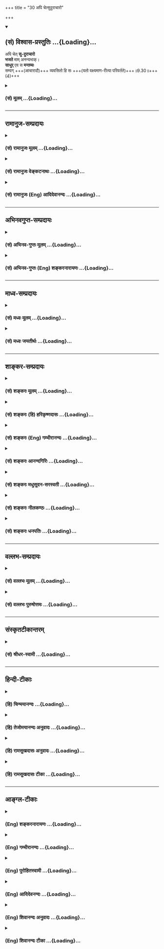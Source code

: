 +++
title = "30 अपि चेत्सुदुराचारो"

+++
<div class="js_include" newlevelforh1="2" title="(सं) विश्वास-प्रस्तुतिः" unfilled url="/mahAbhAratam/shlokashaH/06-bhIShma-parva/03-bhagavad-gItA-parva/saMskRtam/vishvAsa-prastutiH/09_rAja-vidyA-rAja-guhy/30_api_chetsudurAchA.md">
<details open><summary><h2>(सं) विश्वास-प्रस्तुतिः ...{Loading}...</h2></summary>

अपि चेत् **सु-दुराचारो**  
**भजते** माम् अनन्यभाक्।  
**साधुर्** एव स **मन्तव्यः**  
सम्यग् +++(आचारादौ)+++ व्यवसितो हि सः +++(यतो वक्ष्यमाण-रीत्या परिवर्तते)+++॥9.30॥+++(4)+++
</details>
</div>
<div class="js_include collapsed" newlevelforh1="3" title="(सं) मूलम्" unfilled url="/mahAbhAratam/shlokashaH/06-bhIShma-parva/03-bhagavad-gItA-parva/saMskRtam/mUlam/09_rAja-vidyA-rAja-guhy/30_api_chetsudurAchA.md">
<details><summary><h3>(सं) मूलम् ...{Loading}...</h3></summary>

अपि चेत्सुदुराचारो भजते मामनन्यभाक्।  
साधुरेव स मन्तव्यः सम्यग्व्यवसितो हि सः।।9.30।।
</details>
</div>


_________________
## रामानुज-सम्प्रदायः
<div class="js_include collapsed" newlevelforh1="3" title="(सं) रामानुजः मूलम्" unfilled url="/mahAbhAratam/shlokashaH/06-bhIShma-parva/03-bhagavad-gItA-parva/saMskRtam/rAmAnujaH/mUlam/09_rAja-vidyA-rAja-guhy/30_api_chetsudurAchA.md">
<details><summary><h3>(सं) रामानुजः मूलम् ...{Loading}...</h3></summary>

।।9.30।। तत्र **अपि** तत्र तत्र जातिविशेषे जातानां यः समाचार उपादेयः
परिहरणीयः च; तस्माद् अतिवृत्तः अपि उक्तप्रकारेण **माम् अनन्यभाक्**
भजनैकप्रयोजनो **भजते चेत् साधुः एव सः** वैष्णवाग्रेसर एव **मन्तव्यः;**
बहुमन्तव्यः पूर्वोक्तैः सम इत्यर्थः। कुत एतत् **सम्यग् व्यवसितो हि सः;**
यतः अस्य व्यवसायः सुसमीचीनः। भगवान् निखिलजगदेककारणभूतः परब्रह्मनारायणः
चराचरपतिः अस्मत्स्वामी मम गुरुः मम सुहृद् मम परं भोग्यम् इति सर्वैः
दुष्प्रापः अयं व्यवसायः तेन कृतः; तत्कार्यं च अनन्यप्रयोजनं निरन्तरभजनं
तस्य अस्ति; अतः साधुः एव बहुमन्तव्यः। अस्मिन् व्यवसाये तत्कार्ये च
उक्तप्रकारभजने संपन्ने सति तस्य **आचारव्यतिक्रमः** स्वल्पवैकल्यम् इति न
तावता अनादरणीयः; अपि तु बहुमन्तव्य एव इत्यर्थः।  
  
ननुनाविरतो दुश्चरितान्नाशान्तो नासमाहितः। नाशान्तमानसो वापि
प्रज्ञानेनैनमाप्नुयात्।। (क॰ उ॰ 1।2।24) इत्यादिश्रुतेः आचारव्यतिक्रम
उत्तरोत्तरभजनोत्पत्तिप्रवाहं निरुणद्धि इति अत्र आह --

</details>
</div>
<div class="js_include collapsed" newlevelforh1="3" title="(सं) रामानुजः वेङ्कटनाथः" unfilled url="/mahAbhAratam/shlokashaH/06-bhIShma-parva/03-bhagavad-gItA-parva/saMskRtam/rAmAnujaH/venkaTanAthaH/09_rAja-vidyA-rAja-guhy/30_api_chetsudurAchA.md">
<details><summary><h3>(सं) रामानुजः वेङ्कटनाथः ...{Loading}...</h3></summary>

  
  
।।9.30।। एवं समाश्रयणस्वीकारे जात्याद्यपकर्षोऽकिञ्चित्कर इत्युक्तम् तत्र
चोपरि वृत्तापकर्षोऽप्यकिञ्चित्कर इत्युच्यतेअपि चेत् इति
श्लोकेनेत्यभिप्रयेणाहतत्रापीति। ब्राह्मणाद्याचारः शूद्रादेरधर्मः;
शूद्राद्याचारश्च ब्राह्मणादेः एवं ब्राह्मणस्य निषिद्धं मधुमांसादिकं
शूद्रस्य न निषिध्यते शूद्रस्य निषिद्धं च कपिलाक्षीरादिकं ब्राह्मणस्य
प्रशस्तम् अतः स्वजातिनियमाद्यपेक्षया दुराचारत्वं दोष इत्यभिप्रायेणाहतत्र
तत्रेति। विहिताकरणं निषिद्धकरणं चेत्युभयमपि दुराचार इति ज्ञापनायउपादेयः
परिहरणीयश्चेत्युक्तम्। अत्रचेत् इत्यस्य नैरर्थक्यादिपरिहाराय दुराचारोऽपि
भजेत चेदित्यन्वयः प्रदर्शितः। उक्तप्रकारेणेति -- सततकीर्तनादिनेत्यर्थः।
प्रकरणविशेषतोऽनन्यभागित्यस्यार्थोभजनैकप्रयोजन इति। तेनैव
देवदेवतान्तरभजनप्रसङ्गो दूरनिरस्तः। यथोच्यते -- ब्रह्माणं शितिकण्ठं च
याश्चान्या देवताः स्मृताः। प्रतिबुद्धा न सेवन्ते यस्मात्परिमितं फलम्
\[म.भा.12।341।36\] इति। ननुआचारप्रभवो धर्मो धर्मस्य प्रभुरच्युतः
\[म.भा.13।149।137\]आचारहीनं न पुनन्ति वेदाः
\[वा.स्मृ.6।3\]सन्ध्याहीनोऽशुचिर्नित्यमनर्हः सर्वकर्मसु \[द.स्मृ.2।22\]
इत्यादिषु सत्सु दुराचारस्य केनाकारेण साधुत्वमित्यत्राह -- वैष्णवाग्रेसर
इति। अनन्यभजनं वैष्णवाग्रेसरत्वे प्रयोजकम्। ननुसाधवः क्षीणदोषाः स्युः
सच्छब्दः साधुवाचकः। तेषामाचरणं यत्तु सदाचारः स उच्यते \[वि.पु.3।11।3\]
इति भगवत्पराशरवचनात् क्षीणपापानां च कृष्णभक्तिस्मरणात्साधुशब्दोऽत्र कथं
वैष्णवाग्रेसरपर उक्तः आचारशून्यस्य
शिष्टापरिग्रहादसाधुत्वमेवेत्यत्रोत्तरंमन्तव्यः इत्युच्यत इति
दर्शयतिबहुमन्तव्य इति। अर्थसिद्धबोद्धव्यतामात्रकथनं निरर्थकम्
सम्पूर्वस्य मनिधातोश्च बहुमतिरर्थः उपसर्गार्थाश्च धातुलीना इति भावः।
अपरिग्रहे सति खल्वसाधुत्वशङ्का; न तु सोऽस्तीत्याह -- पूर्वोक्तैः सम इति।
विष्णुरेव भूत्वा \[यजुः2।1।3।16\] इत्यादौ साम्येऽप्येवकारः प्रयुज्यत इति
भावः। पूर्वोक्तैर्महात्मभिरित्यर्थः।  
  
ननु स्वाचारदुराचारयोः पुष्कलविकलोपाययोर्न तावदुपायतः साम्यम् तत एव न
फलतोऽपीति शङ्कायांसम्यक् इत्यादिकमवतारयति -- कुत एतदिति। यत इति --
हिर्हेताविति भावः। व्यवसायस्य समीचीनतां प्राधान्यतोऽप्यवसेयविषयविशेषेण
विशदयति -- भगवानिति। भगवान्उभयलिङ्गकः। निखिलजगदेककारणभूत इत्यनेन
ब्रह्मत्वसाधकं श्रौतं लक्षणमुक्तम् तेन ज्ञात्वाभूतादिमव्ययम् \[9।13\]
इति पूर्वोक्तं च स्मारितम्। सामान्यशब्दस्य विशेषे पर्यवसानंनारायणपरं
ब्रह्म \[म.ना.9।4तै.ना.6।11\] इत्यादितत्त्वनिर्णायकवाक्यं चाभिप्रेत्यपरं
ब्रह्म नारायण इत्युक्तम्। चराचरपतिः पतिं विश्वस्यात्मेश्वरम्
\[तै.ना.6।11\] पतिं पतीनाम् \[श्वे.उ.6।7\] इत्यादि द्रष्टव्यम्। एवं
परत्वव्यवसायः; अथ सौलभ्याध्यवसायःअस्मत्स्वामीति। नह्यहं
तद्विभूतेर्बहिर्भूतः स्वशेषभूतं मामसौ स्वयमेव लब्धुमुपक्रान्त इति भावः।
एवं पदद्वयेन सांसिद्धिकः सम्बन्धो दर्शितः। अत्यन्तमूर्खस्य मम
सम्यग्ज्ञानप्रदायी महोपकारकोऽयमित्यभिप्रायेणमम गुरुरित्युक्तम्।
अनन्तमहापराधशालिनि मय्यपि शोभनहृदयोऽयमित्यभिप्रायेणमम सुहृदित्युक्तम्।
अतिक्षुद्रदुःखमिश्रनश्वरसुखकणसङ्गिनो मे निरतिशयनिर्दोषनित्यसुखसागरं
स्वात्मानं प्रकाशितवानित्यभिप्रायेणमम परं भोग्यमित्युक्तम्।
गुरुत्वसुहृत्त्वे प्रापकत्वार्थे भोग्यत्वं तु
प्राप्यत्वार्थम्। सर्वैर्दुष्प्राप इत्याचारबहुलेष्वपि तादृशो व्यवसायो न
दृश्यतेआकरेऽपि शिलाशकलमनुपादेयम् अवकरेऽपि रत्नमादरणीयमिति भावः। बहूनां
जन्मनामन्ते \[7।19\] इति ह्येवंविधो व्यवसाय उक्तः। स्मरन्ति चश्रीपौष्करे
-- ये जन्मकोटिभिः सिद्धाःअनेकसंसारचिते चिते पापसमुच्चयेनास्ते क्षीणे
जायमानेऽत्र संस्थितिः इति। श्रीशुकं प्रति जनकश्चाहज्ञानं च व्यवसायश्च
द्वौ परप्रतिपादकौ। व्यवसायादृते ब्रह्म नासादयति तत्परम्
\[म.भा.12।326।40\] इति। व्यवसायमात्रेण कथं भजमानैः समानत्वं इत्यत्राह --
तत्कार्यं चेति। भजते माम् इत्यत्र व्यवसायोऽन्तर्गतः; व्यवसित
इत्यत्राप्यर्थाद्भजनम् अनन्यभजनमूलबहुमन्तव्यत्वहेतुतया हि
व्यवसायोऽयमुक्त इति भावः। अविकलानुष्ठायिवद्विकलानुष्ठायी कथं बहुमन्तव्यः
इत्यत्राह -- अस्मिंश्चेति। तादृशे पुरुषे स्वल्पवैकल्यनिमित्तोऽनादर एव
महापराधः स्यादिति भावः। स्मृतः सम्भाषितो वापि पूजितो वा द्विजोत्तमस च
पूज्यो यथा ह्यहम् \[गा.पू.219\] इत्यादिप्रमाणसूचनाभिप्रायेण निगमयतिअपितु
बहुमन्तव्य एवेति।  
  

</details>
</div>
<div class="js_include collapsed" newlevelforh1="3" title="(सं) रामानुजः (Eng) आदिदेवानन्दः" unfilled url="/mahAbhAratam/shlokashaH/06-bhIShma-parva/03-bhagavad-gItA-parva/saMskRtam/rAmAnujaH/english/AdidevAnandaH/09_rAja-vidyA-rAja-guhy/30_api_chetsudurAchA.md">
<details><summary><h3>(सं) रामानुजः (Eng) आदिदेवानन्दः ...{Loading}...</h3></summary>

9.30 Even though he has transgressed rules that ought to be followed and has failed to avoid what a person belonging to a particular class should avoid, if he has begun to worship Me in the manner described above with undivided devotion, namely, with worship as the only purpose - such a person must be considered highly righteous. He is eminent among the worshippers of Visnu. He must be esteemed as fit for honour. The meaning is that he is eal to those Jnanins mentioned earlier. What can be the reason for this; The reason is that, he has rightly resolved, i.e., his resolve is in the proper direction. 'The Lord who forms the sole cause of the entire universe, who is the Supreme Brahman, Narayana, the Lord of all mobile and immobile beings, is our Master, our Teacher, and our Friend, highest object of enjoyment,' - such a resolve is difficult to be made by all. Its effect, unremitting worship which has no other purpose, will be found in him who makes such a resolve. Hence he is holy and is to be highly honoured. When this resolve, and unremitting worship which is its effect, are found in a person, he is not to be belittled;
for, his transgression of rules is a negligible mistake compared to this kind of excellence. On the other hand he is to be regarded with high honour. Such is the meaning. No, if it be said that transgression of rules will annul the flow of worship, as declared in the Sruti passages like, 'One who has not ceased from bad conduct, is not tranil, is not composed and also not calm in mind, cannot obtain Him through intelligence' (Ka. U., 1.2.24), Sri Krsna replies:

</details>
</div>


_________________
## अभिनवगुप्त-सम्प्रदायः
<div class="js_include collapsed" newlevelforh1="3" title="(सं) अभिनव-गुप्तः मूलम्" unfilled url="/mahAbhAratam/shlokashaH/06-bhIShma-parva/03-bhagavad-gItA-parva/saMskRtam/abhinava-guptaH/mUlam/09_rAja-vidyA-rAja-guhy/30_api_chetsudurAchA.md">
<details><summary><h3>(सं) अभिनव-गुप्तः मूलम् ...{Loading}...</h3></summary>

।।9.29 -- 9.31।। सम इत्यादि प्रणश्यतीत्यन्तम्। प्रतिजाने इति।
युक्तियुक्तोऽयमर्थो भगवत्प्रतिज्ञातत्वात् सुष्ठुतमां दृढो भवति।

</details>
</div>
<div class="js_include collapsed" newlevelforh1="3" title="(सं) अभिनव-गुप्तः (Eng) शङ्करनारायणः" unfilled url="/mahAbhAratam/shlokashaH/06-bhIShma-parva/03-bhagavad-gItA-parva/saMskRtam/abhinava-guptaH/english/shankaranArAyaNaH/09_rAja-vidyA-rAja-guhy/30_api_chetsudurAchA.md">
<details><summary><h3>(सं) अभिनव-गुप्तः (Eng) शङ्करनारायणः ...{Loading}...</h3></summary>

9.30 See Comment under 9.31

</details>
</div>


_________________
## माध्व-सम्प्रदायः
<div class="js_include collapsed" newlevelforh1="3" title="(सं) मध्वः मूलम्" unfilled url="/mahAbhAratam/shlokashaH/06-bhIShma-parva/03-bhagavad-gItA-parva/saMskRtam/madhvaH/mUlam/09_rAja-vidyA-rAja-guhy/30_api_chetsudurAchA.md">
<details><summary><h3>(सं) मध्वः मूलम् ...{Loading}...</h3></summary>

।।9.30।। न भवत्येव प्रायस्तद्भक्तः सुदुराचारस्तथापि बहुपुण्येन यदि
कथञ्चिद्भवति तर्हि साधुरेव स मन्तव्यः।

</details>
</div>
<div class="js_include collapsed" newlevelforh1="3" title="(सं) मध्वः जयतीर्थः" unfilled url="/mahAbhAratam/shlokashaH/06-bhIShma-parva/03-bhagavad-gItA-parva/saMskRtam/madhvaH/jayatIrthaH/09_rAja-vidyA-rAja-guhy/30_api_chetsudurAchA.md">
<details><summary><h3>(सं) मध्वः जयतीर्थः ...{Loading}...</h3></summary>

।।9.30।। अपि चेत् इत्यादिना भक्तेः प्रशंसा क्रियते। तत्र विष्णुभक्तेः
सुदुराचारेणैकत्र समावेशप्रतीतौ यथावद्व्याचष्टे -- **न भवत्येवे**ति।

</details>
</div>


_________________
## शाङ्कर-सम्प्रदायः
<div class="js_include collapsed" newlevelforh1="3" title="(सं) शङ्करः मूलम्" unfilled url="/mahAbhAratam/shlokashaH/06-bhIShma-parva/03-bhagavad-gItA-parva/saMskRtam/shankaraH/mUlam/09_rAja-vidyA-rAja-guhy/30_api_chetsudurAchA.md">
<details><summary><h3>(सं) शङ्करः मूलम् ...{Loading}...</h3></summary>

।।9.30।। --,**अपि चेत्** यद्यपि **सुदुराचारः** सुष्ठु दुराचारः अतीव
कुत्सिताचारोऽपि **भजते माम् अनन्यभाक्** अनन्यभक्तिः सन्; **साधुरेव**
सम्यग्वृत्त एव **सः मन्तव्यः** ज्ञातव्यः **सम्यक्** यथावत् **व्यवसितो**
हि सः; यस्मात् साधुनिश्चयः सः।। उत्सृज्य च बाह्यां दुराचारताम् अन्तः
सम्यग्व्यवसायसामर्थ्यात् --,

</details>
</div>
<div class="js_include collapsed" newlevelforh1="3" title="(सं) शङ्करः (हि) हरिकृष्णदासः" unfilled url="/mahAbhAratam/shlokashaH/06-bhIShma-parva/03-bhagavad-gItA-parva/saMskRtam/shankaraH/hindI/harikRShNadAsaH/09_rAja-vidyA-rAja-guhy/30_api_chetsudurAchA.md">
<details><summary><h3>(सं) शङ्करः (हि) हरिकृष्णदासः ...{Loading}...</h3></summary>

।।9.30।। मेरी भक्तिकी महिमा सुन --, यदि कोई सुदुराचारी अर्थात् अतिशय बुरे
आचरणवाला मनुष्य भी अनन्य प्रेमसे युक्त हुआ मुझ ( परमेश्वर ) को भजता है
तो उसे साधु ही मानना चाहिये अर्थात् उसे यथार्थ आचरण करनेवाला ही समझना
चाहिये क्योंकि यह यथार्थ निश्चययुक्त हो चुका है -- उत्तम निश्चयवाला हो
गया है।

</details>
</div>
<div class="js_include collapsed" newlevelforh1="3" title="(सं) शङ्करः (Eng) गम्भीरानन्दः" unfilled url="/mahAbhAratam/shlokashaH/06-bhIShma-parva/03-bhagavad-gItA-parva/saMskRtam/shankaraH/english/gambhIrAnandaH/09_rAja-vidyA-rAja-guhy/30_api_chetsudurAchA.md">
<details><summary><h3>(सं) शङ्करः (Eng) गम्भीरानन्दः ...{Loading}...</h3></summary>

9.30 Api cet, even if; su-duracarah, a man of very bad conduct, of
extremely vile behaviour, of very condemnable character; bhajate,
worships; mam, Me; ananyabhak, with one-pointed devotion, with his mind
not given to anybody else; he; mantavyah, is to be considered, deemed;
eva, verily; sadhuh, good, as well behaved; hi, for; sah, he;
samyakvyavasitah, has resolved rightly, has virtuous intentions.

</details>
</div>
<div class="js_include collapsed" newlevelforh1="3" title="(सं) शङ्करः आनन्दगिरिः" unfilled url="/mahAbhAratam/shlokashaH/06-bhIShma-parva/03-bhagavad-gItA-parva/saMskRtam/shankaraH/AnandagiriH/09_rAja-vidyA-rAja-guhy/30_api_chetsudurAchA.md">
<details><summary><h3>(सं) शङ्करः आनन्दगिरिः ...{Loading}...</h3></summary>

।।9.30।। प्रकृतां भगवद्भक्तिं स्तुवन्पापीयसामपि तत्राधिकारोऽस्तीति सूचयति
-- **शृण्विति।** सम्यग्वृत्त एव भगवद्भक्तो ज्ञातव्य इत्यत्र हेतुमाह --
**सम्यगिति।**

</details>
</div>
<div class="js_include collapsed" newlevelforh1="3" title="(सं) शङ्करः मधुसूदन-सरस्वती" unfilled url="/mahAbhAratam/shlokashaH/06-bhIShma-parva/03-bhagavad-gItA-parva/saMskRtam/shankaraH/madhusUdana-sarasvatI/09_rAja-vidyA-rAja-guhy/30_api_chetsudurAchA.md">
<details><summary><h3>(सं) शङ्करः मधुसूदन-सरस्वती ...{Loading}...</h3></summary>

।।9.30।। किंच मद्भक्तेरेवायं महिमा यत्समेऽपि वैषम्यमापादयति शृणु
तन्महिमानम्। यःकश्चित्सुदुराचारोऽपि चेदजामिलादिरिव अनन्यभाक्सन्मां भजते
कुतश्चिद्भाग्योदयात्सेवते स प्रागसाधुरपि साधुरेव मन्तव्यः। हि
यस्मात्सम्यग्व्यवसितः साधुनिश्चयवान्सः।

</details>
</div>
<div class="js_include collapsed" newlevelforh1="3" title="(सं) शङ्करः नीलकण्ठः" unfilled url="/mahAbhAratam/shlokashaH/06-bhIShma-parva/03-bhagavad-gItA-parva/saMskRtam/shankaraH/nIlakaNThaH/09_rAja-vidyA-rAja-guhy/30_api_chetsudurAchA.md">
<details><summary><h3>(सं) शङ्करः नीलकण्ठः ...{Loading}...</h3></summary>

।।9.30।। भक्तेर्माहात्म्यमाह -- **अपिचेदिति।** अत्यन्तपापिष्ठोऽपि मां
यद्यनन्यचेताः सन् भजते तथापि स साधुरेव मन्तव्यः। हि यतः स सम्यग्व्यवसितः
सम्यग्वृत्तः।

</details>
</div>
<div class="js_include collapsed" newlevelforh1="3" title="(सं) शङ्करः धनपतिः" unfilled url="/mahAbhAratam/shlokashaH/06-bhIShma-parva/03-bhagavad-gItA-parva/saMskRtam/shankaraH/dhanapatiH/09_rAja-vidyA-rAja-guhy/30_api_chetsudurAchA.md">
<details><summary><h3>(सं) शङ्करः धनपतिः ...{Loading}...</h3></summary>

।।9.30।। शृणु मद्भक्तेर्महिमानं दुराचारानपि यया युक्ताननुगृह्णामीत्याह।
अपिचेत् यद्यपि सुदुराचारः सुष्ठु अत्यन्तं दुष्ट आचारः आचरणं यस्य स
पूर्वं सुदुराचारोऽपि यो मां परमेस्वरं अनन्यभाक् न
विद्यतेऽन्यस्मिमन्भक्तिर्यस्य सः भजते सेवते स साधुरेव मन्तव्यः। हि
यस्मात्सभ्यग्वयवसितः सम्यक् यथावत् व्यवसायं निश्चयं प्राप्तः।

</details>
</div>


_________________
## वल्लभ-सम्प्रदायः
<div class="js_include collapsed" newlevelforh1="3" title="(सं) वल्लभः मूलम्" unfilled url="/mahAbhAratam/shlokashaH/06-bhIShma-parva/03-bhagavad-gItA-parva/saMskRtam/vallabhaH/mUlam/09_rAja-vidyA-rAja-guhy/30_api_chetsudurAchA.md">
<details><summary><h3>(सं) वल्लभः मूलम् ...{Loading}...</h3></summary>

।।9.30।। तत्र भक्तिमत्त्वं नाधिकार(रि)विशेषणं; अन्यत्रापि दर्शनात्
इत्यभिप्रायेणअप्रिचेत् इति भगवान् महापतितपावनत्वं च स्वस्य दर्शयति।
सुदुराचारः अनाचार्यपि चेन्मां भजते स साधुरेव सर्वैर्मन्तव्यः।
महापतितोऽपि चेन्मामनन्यभाक् नान्यदेवं भजते सेवते च। सेवा च
तत्प्रवणचेतोरूपामानसी सा परा मता इत्युक्ता; तद्भाववान् सः
साधुर्वैष्णवाग्रगण्य एव मन्तव्यः विप्रात्
द्विषङ्गुणयुतादरविन्दनाभपादारविन्दविमुखात् श्वपचं वरिष्ठम् इति
\[7।9।10\] भागवतवचनात्। कुत एवं तत्राह -- हि यतः सम्यग्व्यवसितः स
माहात्म्यं ज्ञात्वाऽज्ञात्वा वा भगवति चित्तप्रावण्यकरणे निश्चितः
(निरतः)।

</details>
</div>
<div class="js_include collapsed" newlevelforh1="3" title="(सं) वल्लभः पुरुषोत्तमः" unfilled url="/mahAbhAratam/shlokashaH/06-bhIShma-parva/03-bhagavad-gItA-parva/saMskRtam/vallabhaH/puruShottamaH/09_rAja-vidyA-rAja-guhy/30_api_chetsudurAchA.md">
<details><summary><h3>(सं) वल्लभः पुरुषोत्तमः ...{Loading}...</h3></summary>

  
  
।।9.30।। ननु ये त्वां भजन्ति तेषु चेत्त्वं तिष्ठसि; कथं तदा ते
विषयाद्यभिभूता भवन्ति इत्यत आह -- अपीति। चेत् सुदुराचारोऽपि; अनन्यभाक्
मां भजते स साधुरेव मन्तव्यः। अत्रायं भावः --
विषयादिमहापापौघाचरणशीलस्तन्निवृत्तिनिमित्तान्यदेवभजनप्रायश्चित्तादिधर्मानुपायज्ञानेन
अन्यभजनरहितस्तत्त्यागाशक्तस्त्यक्तुकामः स्वदैन्याविर्भावेन यो मां भजते स
साधुरेव मान्यः। त्वयेति शेषः। अपि चेत् इत्यनेन तादृशाचारस्यानन्यभजनत्वे
दुर्लभत्वं ज्ञापितम्। कुतः इत्यत आह -- सम्यग्व्यवसितः स पूर्वोक्तः
सम्यगध्यवसायं निश्चयं यतः कृतवान् यन्मम महापातकनिवारकः श्रीकृष्णं विना
नान्य इति। हीति निश्चयार्थम्। अत्र सन्देहो नास्तीत्यर्थः।  
  

</details>
</div>


_________________
## संस्कृतटीकान्तरम्
<div class="js_include collapsed" newlevelforh1="3" title="(सं) श्रीधर-स्वामी" unfilled url="/mahAbhAratam/shlokashaH/06-bhIShma-parva/03-bhagavad-gItA-parva/saMskRtam/shrIdhara-svAmI/09_rAja-vidyA-rAja-guhy/30_api_chetsudurAchA.md">
<details><summary><h3>(सं) श्रीधर-स्वामी ...{Loading}...</h3></summary>

।।9.30।। अपिच मद्भक्तेरवितर्क्यः प्रभाव इति दर्शयन्नाह **-- अपिचेदिति।**
अत्यन्तं दुराचारोऽपि यद्यप्यपृथक्त्वेन पृथग्देवता अपि वासुदेव एवेति
बुद्ध्या नरो देवतान्तरभक्तिमकुर्वन्मामेव श्रीनारायणं भजते तर्हि साधुः
श्रेष्ठ एव स मन्तव्यः। यतोऽसौ सम्यग्व्यवसितः परमेश्वरभजनेनैव कृतार्थो
भविष्यामीति शोभनमध्यवसायं कृतवान्।

</details>
</div>


_________________
## हिन्दी-टीकाः
<div class="js_include collapsed" newlevelforh1="3" title="(हि) चिन्मयानन्दः" unfilled url="/mahAbhAratam/shlokashaH/06-bhIShma-parva/03-bhagavad-gItA-parva/hindI/chinmayAnandaH/09_rAja-vidyA-rAja-guhy/30_api_chetsudurAchA.md">
<details><summary><h3>(हि) चिन्मयानन्दः ...{Loading}...</h3></summary>

।।9.30।। जिस विशेष अर्थ में भक्ति शब्द गीता में प्रयुक्त है उसकी यहाँ
गौरवमयी प्रशंसा की गई है। भक्ति में प्रत्येक साधक पर होने वाले प्रभाव को
दर्शाकर भक्ति का माहात्म्य यहाँ बताया गया है। गीता में वर्णित भक्ति का
अर्थ है एकाग्रचित्त से अद्वैत स्वरूप ब्रह्म का आत्मरूप से अर्थात्
एकत्वभाव से ध्यान करना। इस भक्ति साधना का अभ्यास दीर्घ काल तक आवश्यक
तीव्रता और लगन से करने पर साधक के होने वाले विकास का क्रम यहाँ दर्शाया
गया है। साधारणत; लोगों के मन में कुछ ऐसी धारणा बन गई है कि एक दुष्ट पापी
या हतोत्साहित अपराधी वह बहिष्कृत व्यक्ति है; जो कदापि स्वर्ग के आंगन में
प्रवेश करने का साहस नहीं कर सकता है। भ्रष्ट या अनैतिक पुरुष की ऐसी
निन्दा करना वैदिक साहित्य के तात्पर्य और मर्म को विपरीत समझना है। यह
वास्तव में दुर्भाग्यपूर्ण है। वेद पाप की निन्दा करते हैं; पापी की नहीं।
पापी के पापपूर्ण कर्म उसके मन में स्थित अशुभ विचारों की केवल अभिव्यक्ति
हैं। अत; यदि उसके विचारों की रचना या दिशा को बदला जा सके; तो उसके
व्यवहार में भी निश्चित रूप से परिवर्तन होगा। जो व्यक्ति; समृद्ध होती हुई
भक्ति के वातावरण में; अपने मन में सतत्ा ईश्वर को बनाये रखने में सफल हो
गया है; उसके मानसिक जीवन का पुनर्वास इस प्रकार सम्पन्न होता है कि
तत्पश्चात् वह पुन पापाचरण में प्रवृत्त नहीं हो सकता। यदि अतिशय दुराचारी
भी मुझे भजता है गीता न केवल पापियों के लिए अपने द्वार खुले रखती है; वरन्
ऐसा प्रतीत होता है कि इस दिव्य गान के गायक भगवान् श्रीकृष्ण एक
धर्मप्रचारक के उत्साह के साथ समस्त पापियों को मुक्त करके उन्हें सुखी
बनाना चाहते हैं। केवल जीवन की अशुद्धता और हीन कर्मों के कारण पापकर्मियों
का आध्यात्मिक क्षेत्र में प्रवेश निषेध नहीं किया गया है। आग्रह केवल इस
बात का है कि उस भक्त को अनन्य भाव से आत्मा की पूजा और चिन्तन करना चाहिए।
यहाँ अनन्य शब्द का अर्थ साधक के मन से तथा ध्येय के स्वरूप से भी
सम्बन्धित है। इसका समग्र अर्थ यह होगा कि भक्ति का निर्दिष्ट फल तभी
प्राप्त होगा जब भक्त एकाग्रचित्त से अद्वैत और नित्य स्वरूप परमात्मा का
ध्यान आत्मरूप से करेगा। इस अद्वैत आत्मा को भक्त के मूल स्वरूप से भिन्न
नहीं समझना चाहिए। यही अनन्यभाव है। वह साधु ही मानने योग्य है भक्ति साधना
को ग्रहण करने के पूर्व तक कोई व्यक्ति कितना ही दुष्ट और क्रूर क्यों न
रहा हो; या उसका जीवन कितना ही अनियन्त्रित कामुकतापूर्ण क्यों न हो; जिस
क्षण वह भक्तिपूर्वक आत्मचिन्तन के मार्ग पर प्रथम चरण रखता है; उसी क्षण
से वह साधु ही मानने योग्य है; यह भगवान् श्रीकृष्ण का कथन है। इस प्रकार
का पूर्वानुमानित कथन का प्रयोग सभी भाषाओं में किया जाता है। जैसे रोटी
बनाना या चाय बनाना। वास्तव में केवल आटा गूँथा जा रहा था; या पानी गरम हो
रहा था परन्तु फिर भी निकट भविष्य में क्रियाओं की पूर्णता रोटी बनने या
चाय बनने में होती है; इसलिए उक्त प्रकार के वाक्य कहे जाते हैं। इसी
प्रकार यहाँ भी जिस क्षण वह पापी पुरुष भक्ति मार्ग का आश्रय लेता है; उसी
क्षण से वह साधु कहलाने योग्य हो जाता है; क्योंकि शीघ्र ही वह अपने
अवगुणों से मुक्त होकर आध्यात्मिक वैभव के क्षेत्र में विकास और उन्नति को
प्राप्त करने वाला होता है। यह पूर्वानुमानित कथन है। ऐसे पुरुष को साधु
मानने का कारण यह है कि उसने यथार्थ निश्चय किया है। इस दिव्य जीवन में
केवल दिनचर्या की अपेक्षा यथार्थ शुभ निश्चय अधिक महत्त्वपूर्ण है।
बहुसंख्यक साधक उदास भाव से चिन्तित हुए अपने मार्ग पर केवल श्रमपूर्वक ऐसे
चलते हैं; जैसे भूखे मर रहे पशु कसाईखाने की ओर बढ़ रहे हों ऐसा खिन्न उदास
जुलूस कसाई के कुन्दे के अतिरिक्त कहीं और नहीं पहुँच सकता; जहाँ काल
उन्हें टुकड़ेटुकड़े कर देता है जो पुरुष स्थिर एवं दृढ़ निश्चयपूर्वक;
सजगता और उत्साह; प्रसन्नता और वीरता के साथ इस मार्ग पर अग्रसर होता है;
वही निश्चित सफलता के गौरव को प्राप्त करता है। इसलिए; मुरलीमनोहर भगवान्
श्रीकृष्ण विशेष बल देकर कहते हैं कि सम्यक् निश्चय कर लेने पर उसी क्षण से
अतिशय दुराचारी पुरुष भी साधु ही मानने योग्य है; क्योंकि शीघ्र ही वह सफल
ज्ञानी पुरुष बनने वाला है। आपके कथन में हम कैसे विश्वास कर लें इस
अनन्यभक्ति का निश्चित प्रभाव क्या होता है इसे स्पष्ट करते हुए कहते हैं
--

</details>
</div>
<div class="js_include collapsed" newlevelforh1="3" title="(हि) तेजोमयानन्दः अनुवादः" unfilled url="/mahAbhAratam/shlokashaH/06-bhIShma-parva/03-bhagavad-gItA-parva/hindI/tejomayAnandaH/anuvAdaH/09_rAja-vidyA-rAja-guhy/30_api_chetsudurAchA.md">
<details><summary><h3>(हि) तेजोमयानन्दः अनुवादः ...{Loading}...</h3></summary>

।।9.30।। यदि कोई अतिशय दुराचारी भी अनन्यभाव से मेरा भक्त होकर मुझे भजता
है, वह साधु ही मानने योग्य है, क्योंकि वह यथार्थ निश्चय वाला है।।

</details>
</div>
<div class="js_include collapsed" newlevelforh1="3" title="(हि) रामसुखदासः अनुवादः" unfilled url="/mahAbhAratam/shlokashaH/06-bhIShma-parva/03-bhagavad-gItA-parva/hindI/rAmasukhadAsaH/anuvAdaH/09_rAja-vidyA-rAja-guhy/30_api_chetsudurAchA.md">
<details><summary><h3>(हि) रामसुखदासः अनुवादः ...{Loading}...</h3></summary>

।।9.30।। अगर कोई दुराचारी-से-दुराचारी भी अनन्यभावसे मेरा भजन करता है, तो
उसको साधु ही मानना चाहिये। कारण कि उसने निश्चय बहुत अच्छी तरह कर लिया
है।

</details>
</div>
<div class="js_include collapsed" newlevelforh1="3" title="(हि) रामसुखदासः टीका" unfilled url="/mahAbhAratam/shlokashaH/06-bhIShma-parva/03-bhagavad-gItA-parva/hindI/rAmasukhadAsaH/TIkA/09_rAja-vidyA-rAja-guhy/30_api_chetsudurAchA.md">
<details><summary><h3>(हि) रामसुखदासः टीका ...{Loading}...</h3></summary>

।।9.30।।***व्याख्या --***\[कोई करोड़पति या अरबपति यह बात कह दे कि मेरे
पास जो कोई आयेगा, उसको मैं एक लाख रुपये दूँगा, तो उसके इस वचनकी परीक्षा
तब होगी, जब उससे सर्वथा ही विरुद्ध चलनेवाला, उसके साथ वैर रखनेवाला, उसका
अनिष्ट करनेवाला भी आकर उससे एक लाख रुपये माँगे और वह उसको दे दे। इससे
सबको यह विश्वास हो जायगा कि जो यह माँगे, उसको दे देता है। इसी भावको लेकर
भगवान् सबसे पहले दुराचारीका नाम लेते हैं। \]  
  
**'अपि चेत्'--** सातवें अध्यायमें आया है कि जो पापी होते हैं, वे मेरे
शरण नहीं होते (7। 15) और यहाँ कहा है कि दुराचारी-से-दुराचारी भी
अनन्यभावसे मेरा भजन करता है-- इन दोनों बातोंमें आपसमें विरोध प्रतीत होता
है। इस विरोधको दूर करनेके लिये ही यहाँ **'अपि'** और **'चेत्'** ये दो पद
दिये गये हैं। तात्पर्य है कि सातवें अध्यायमें 'दुष्कृती मनुष्य मेरे शरण
नहीं होते' ऐसा कहकर उनके स्वभावका वर्णन किया है। परन्तु वे भी किसी
कारणसे मेरे भजनमें लगना चाहें तो लग सकते हैं। मेरी तरफसे किसीको कोई मना
नहीं है **(टिप्पणी प₀ 521.1);** क्योंकि किसी भी प्राणीके प्रति मेरा
द्वेष नहीं है। ये भाव प्रकट करनेके लिये ही यहाँ **'अपि'** और **'चेत्'**
पदोंका प्रयोग किया है।

</details>
</div>


_________________
## आङ्ग्ल-टीकाः
<div class="js_include collapsed" newlevelforh1="3" title="(Eng) शङ्करनारायणः" unfilled url="/mahAbhAratam/shlokashaH/06-bhIShma-parva/03-bhagavad-gItA-parva/english/shankaranArAyaNaH/09_rAja-vidyA-rAja-guhy/30_api_chetsudurAchA.md">
<details><summary><h3>(Eng) शङ्करनारायणः ...{Loading}...</h3></summary>

9.30. Even if an incorrigible evil-doer worships Me, not resorting to anything else \[as his goal\], he should be deemed to be righteous; for,
he has undertaken his task properly.

</details>
</div>
<div class="js_include collapsed" newlevelforh1="3" title="(Eng) गम्भीरानन्दः" unfilled url="/mahAbhAratam/shlokashaH/06-bhIShma-parva/03-bhagavad-gItA-parva/english/gambhIrAnandaH/09_rAja-vidyA-rAja-guhy/30_api_chetsudurAchA.md">
<details><summary><h3>(Eng) गम्भीरानन्दः ...{Loading}...</h3></summary>

9.30 Even if a man of very bad conduct worships Me with one-pointed devotion, he is to be considered verily good; for he has resolved rightly.

</details>
</div>
<div class="js_include collapsed" newlevelforh1="3" title="(Eng) पुरोहितस्वामी" unfilled url="/mahAbhAratam/shlokashaH/06-bhIShma-parva/03-bhagavad-gItA-parva/english/purohitasvAmI/09_rAja-vidyA-rAja-guhy/30_api_chetsudurAchA.md">
<details><summary><h3>(Eng) पुरोहितस्वामी ...{Loading}...</h3></summary>

9.30 Even the most sinful, if he worship Me with his whole heart, shalt be considered righteous, for he is treading the right path.

</details>
</div>
<div class="js_include collapsed" newlevelforh1="3" title="(Eng) आदिदेवनन्दः" unfilled url="/mahAbhAratam/shlokashaH/06-bhIShma-parva/03-bhagavad-gItA-parva/english/AdidevanandaH/09_rAja-vidyA-rAja-guhy/30_api_chetsudurAchA.md">
<details><summary><h3>(Eng) आदिदेवनन्दः ...{Loading}...</h3></summary>

9.30 If even the most sinful man worships Me with undivided devotion, he must be regarded as holy, for he has rightly resolved.

</details>
</div>
<div class="js_include collapsed" newlevelforh1="3" title="(Eng) शिवानन्दः अनुवादः" unfilled url="/mahAbhAratam/shlokashaH/06-bhIShma-parva/03-bhagavad-gItA-parva/english/shivAnandaH/anuvAdaH/09_rAja-vidyA-rAja-guhy/30_api_chetsudurAchA.md">
<details><summary><h3>(Eng) शिवानन्दः अनुवादः ...{Loading}...</h3></summary>

9.30 Even if the most sinful worships Me, with devotion to none else, he too should indeed by regarded as righteous for he has rightly resolved.

</details>
</div>
<div class="js_include collapsed" newlevelforh1="3" title="(Eng) शिवानन्दः टीका" unfilled url="/mahAbhAratam/shlokashaH/06-bhIShma-parva/03-bhagavad-gItA-parva/english/shivAnandaH/TIkA/09_rAja-vidyA-rAja-guhy/30_api_chetsudurAchA.md">
<details><summary><h3>(Eng) शिवानन्दः टीका ...{Loading}...</h3></summary>

9.30 अपि even; चेत् if; सुदुराचारः a very wicked person; भजते worships;
माम् Me; अनन्यभाक् with devotion to none else; साधुः righteous; एव
verily; सः he; मन्तव्यः should be regarded; सम्यक् rightly; व्यवसितः
resolved; हि indeed; सः he.Commentary Even if the most sinful worships Him with undivided heart; he too must indeed be deemed righteous for he has made the holy resolution to give up the evil ways of his life. Rogue Ratnakar became Valmiki by his holy resolution. Jagai and Madhai also became righteous devotees. Mary Magdalene a woman of illfame; became a pious woman. Sin vanishes when thoughts of God arise in the mind.
Chandrayana and Kricchra Vratas will remove only certain particular sins but the remembrance of the Lord; thoughts of the Supreme Being; Japa and meditation; and Abheda Brahma Chintana (contemplation of Brahman with a nondualistic or Aham Brahmasmi or I am the Absolute attitute) will destroy the sins committed by a person even in hundred crores of Kalpas or ages.By abandoning the evil ways in his external life and by the force of his internal right resolution; he becomes righteous and attains eternal peace. (Cf.IV.36)

</details>
</div>
